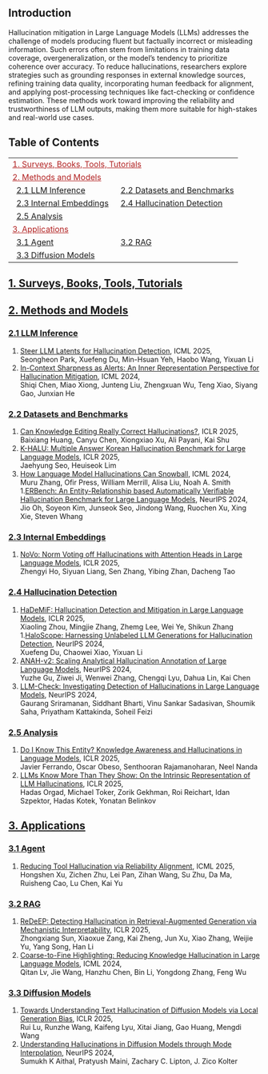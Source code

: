 ## Introduction

Hallucination mitigation in Large Language Models (LLMs) addresses the challenge of models producing fluent but factually incorrect or misleading information. Such errors often stem from limitations in training data coverage, overgeneralization, or the model’s tendency to prioritize coherence over accuracy. To reduce hallucinations, researchers explore strategies such as grounding responses in external knowledge sources, refining training data quality, incorporating human feedback for alignment, and applying post-processing techniques like fact-checking or confidence estimation. These methods work toward improving the reliability and trustworthiness of LLM outputs, making them more suitable for high-stakes and real-world use cases.

## Table of Contents

<table>
<tr><td colspan="2"><a href="#1-surveys-books-tools-tutorials" style="color:#B22222">1. Surveys, Books, Tools, Tutorials</a></td></tr>
<tr><td colspan="2"><a href="#2-methods-and-models" style="color:#B22222">2. Methods and Models</a></td></tr>
<tr>
    <td>&ensp;<a href="#21-llm-inference">2.1 LLM Inference</a></td>
    <td>&ensp;<a href="#22-datasets-and-benchmarks">2.2 Datasets and Benchmarks</a></td>
</tr>
<tr>
    <td>&ensp;<a href="#23-internal-embeddings">2.3 Internal Embeddings</a></td>
    <td>&ensp;<a href="#24-hallucination-detection">2.4 Hallucination Detection</a></td>
</tr>
<tr>
    <td>&ensp;<a href="#25-analysis">2.5 Analysis</a></td>
</tr>

<tr><td colspan="2"><a href="#3-applications" style="color:#B22222">3. Applications</a></td></tr>
<tr>
    <td>&ensp;<a href="#31-agent">3.1 Agent</a></td>
    <td>&ensp;<a href="#32-rag">3.2 RAG</a></td>
</tr>
<tr>
  <td>&ensp;<a href="#33-diffusion-models">3.3 Diffusion Models</a></td>
</tr>
</table>

## [1. Surveys, Books, Tools, Tutorials](#content)

## [2. Methods and Models](#content)
### [2.1 LLM Inference](#content)
1. [Steer LLM Latents for Hallucination Detection](https://arxiv.org/abs/2503.01917), ICML 2025, \
Seongheon Park, Xuefeng Du, Min-Hsuan Yeh, Haobo Wang, Yixuan Li
1. [In-Context Sharpness as Alerts: An Inner Representation Perspective for Hallucination Mitigation](https://arxiv.org/abs/2403.01548), ICML 2024, \
Shiqi Chen, Miao Xiong, Junteng Liu, Zhengxuan Wu, Teng Xiao, Siyang Gao, Junxian He

### [2.2 Datasets and Benchmarks](#content)
1. [Can Knowledge Editing Really Correct Hallucinations?](https://iclr.cc/virtual/2025/poster/28744), ICLR 2025, \
Baixiang Huang, Canyu Chen, Xiongxiao Xu, Ali Payani, Kai Shu
1. [K-HALU: Multiple Answer Korean Hallucination Benchmark for Large Language Models](https://iclr.cc/virtual/2025/poster/32080), ICLR 2025, \
Jaehyung Seo, Heuiseok Lim
1. [How Language Model Hallucinations Can Snowball](https://arxiv.org/abs/2305.13534), ICML 2024, \
Muru Zhang, Ofir Press, William Merrill, Alisa Liu, Noah A. Smith
1.[ERBench: An Entity-Relationship based Automatically Verifiable Hallucination Benchmark for Large Language Models](https://nips.cc/virtual/2024/poster/97458), NeurIPS 2024, \
Jio Oh, Soyeon Kim, Junseok Seo, Jindong Wang, Ruochen Xu, Xing Xie, Steven Whang

### [2.3 Internal Embeddings](#content)
1. [NoVo: Norm Voting off Hallucinations with Attention Heads in Large Language Models](https://iclr.cc/virtual/2025/poster/27716), ICLR 2025, \
Zhengyi Ho, Siyuan Liang, Sen Zhang, Yibing Zhan, Dacheng Tao


### [2.4 Hallucination Detection](#content)
1. [HaDeMiF: Hallucination Detection and Mitigation in Large Language Models](https://iclr.cc/virtual/2025/poster/29391), ICLR 2025, \
Xiaoling Zhou, Mingjie Zhang, Zhemg Lee, Wei Ye, Shikun Zhang
1.[HaloScope: Harnessing Unlabeled LLM Generations for Hallucination Detection](https://arxiv.org/abs/2409.17504), NeurIPS 2024, \
Xuefeng Du, Chaowei Xiao, Yixuan Li
1. [ANAH-v2: Scaling Analytical Hallucination Annotation of Large Language Models](https://arxiv.org/abs/2407.04693), NeurIPS 2024, \
Yuzhe Gu, Ziwei Ji, Wenwei Zhang, Chengqi Lyu, Dahua Lin, Kai Chen
1. [LLM-Check: Investigating Detection of Hallucinations in Large Language Models](https://nips.cc/virtual/2024/poster/95584), NeurIPS 2024, \
Gaurang Sriramanan, Siddhant Bharti, Vinu Sankar Sadasivan, Shoumik Saha, Priyatham Kattakinda, Soheil Feizi

### [2.5 Analysis](#content)
1. [Do I Know This Entity? Knowledge Awareness and Hallucinations in Language Models](https://iclr.cc/virtual/2025/poster/29377), ICLR 2025, \
Javier Ferrando, Oscar Obeso, Senthooran Rajamanoharan, Neel Nanda
1. [LLMs Know More Than They Show: On the Intrinsic Representation of LLM Hallucinations](https://iclr.cc/virtual/2025/poster/30060), ICLR 2025, \
Hadas Orgad, Michael Toker, Zorik Gekhman, Roi Reichart, Idan Szpektor, Hadas Kotek, Yonatan Belinkov


## [3. Applications](#content)
### [3.1 Agent](#content)
1. [Reducing Tool Hallucination via Reliability Alignment](https://arxiv.org/abs/2412.04141), ICML 2025, \
Hongshen Xu, Zichen Zhu, Lei Pan, Zihan Wang, Su Zhu, Da Ma, Ruisheng Cao, Lu Chen, Kai Yu

### [3.2 RAG](#content)
1. [ReDeEP: Detecting Hallucination in Retrieval-Augmented Generation via Mechanistic Interpretability](https://iclr.cc/virtual/2025/poster/27644), ICLR 2025, \
Zhongxiang Sun, Xiaoxue Zang, Kai Zheng, Jun Xu, Xiao Zhang, Weijie Yu, Yang Song, Han Li
1. [Coarse-to-Fine Highlighting: Reducing Knowledge Hallucination in Large Language Models](https://arxiv.org/abs/2410.15116), ICML 2024, \
Qitan Lv, Jie Wang, Hanzhu Chen, Bin Li, Yongdong Zhang, Feng Wu

### [3.3 Diffusion Models](#content)
1. [Towards Understanding Text Hallucination of Diffusion Models via Local Generation Bias](https://iclr.cc/virtual/2025/poster/29614), ICLR 2025, \
Rui Lu, Runzhe Wang, Kaifeng Lyu, Xitai Jiang, Gao Huang, Mengdi Wang
1. [Understanding Hallucinations in Diffusion Models through Mode Interpolation](https://arxiv.org/abs/2406.09358), NeurIPS 2024, \
Sumukh K Aithal, Pratyush Maini, Zachary C. Lipton, J. Zico Kolter